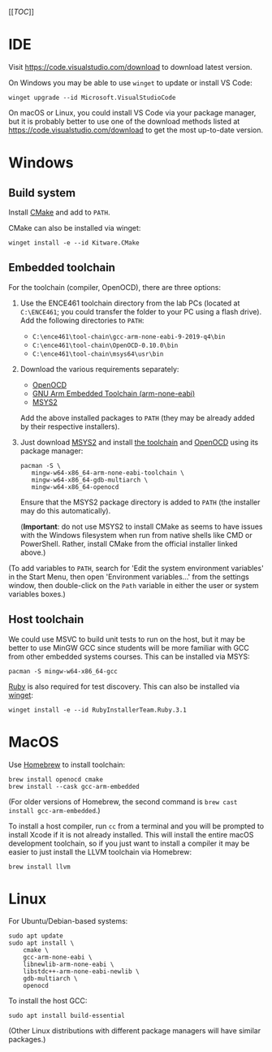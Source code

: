 [[_TOC_]]

# IDE

Visit https://code.visualstudio.com/download to download latest version.

On Windows you may be able to use `winget` to update or install VS Code:

```
winget upgrade --id Microsoft.VisualStudioCode
```

On macOS or Linux, you could install VS Code via your package manager, but it is
probably better to use one of the download methods listed at
https://code.visualstudio.com/download to get the most up-to-date version.

# Windows

## Build system

Install [CMake](https://cmake.org/download/) and add to `PATH`.

CMake can also be installed via winget:

```
winget install -e --id Kitware.CMake
```

## Embedded toolchain

For the toolchain (compiler, OpenOCD), there are three options:

1. Use the ENCE461 toolchain directory from the lab PCs (located at
   `C:\ENCE461`; you could transfer the folder to your PC using a flash drive).
   Add the following directories to `PATH`:

   * `C:\ence461\tool-chain\gcc-arm-none-eabi-9-2019-q4\bin`
   * `C:\ence461\tool-chain\OpenOCD-0.10.0\bin`
   * `C:\ence461\tool-chain\msys64\usr\bin`

2. Download the various requirements separately:

   * [OpenOCD](https://gnutoolchains.com/arm-eabi/openocd/)
   * [GNU Arm Embedded Toolchain (arm-none-eabi)](https://developer.arm.com/downloads/-/arm-gnu-toolchain-downloads)
   * [MSYS2](https://www.msys2.org/)

   Add the above installed packages to `PATH` (they may be already added by
   their respective installers).

3. Just download [MSYS2](https://www.msys2.org/) and install [the
   toolchain](https://packages.msys2.org/package/mingw-w64-x86_64-arm-none-eabi-gcc)
   and [OpenOCD](https://packages.msys2.org/package/mingw-w64-x86_64-openocd)
   using its package manager:

   ```
   pacman -S \
      mingw-w64-x86_64-arm-none-eabi-toolchain \
      mingw-w64-x86_64-gdb-multiarch \
      mingw-w64-x86_64-openocd
   ```

   Ensure that the MSYS2 package directory is added to `PATH` (the installer may
   do this automatically).

   (**Important**: do not use MSYS2 to install CMake as seems to have issues
   with the Windows filesystem when run from native shells like CMD or
   PowerShell. Rather, install CMake from the official installer linked above.)

(To add variables to `PATH`, search for 'Edit the system environment variables'
in the Start Menu, then open 'Environment variables...' from the settings
window, then double-click on the `Path` variable in either the user or system
variables boxes.)

## Host toolchain

We could use MSVC to build unit tests to run on the host, but it may be better
to use MinGW GCC since students will be more familiar with GCC from other
embedded systems courses. This can be installed via MSYS:

```
pacman -S mingw-w64-x86_64-gcc
```

[Ruby](https://www.ruby-lang.org/en/downloads/) is also required for test
discovery. This can also be installed via
[winget](https://winget.run/pkg/RubyInstallerTeam/Ruby.3.1):

```
winget install -e --id RubyInstallerTeam.Ruby.3.1
```

# MacOS

Use [Homebrew](https://formulae.brew.sh/) to install toolchain:

```
brew install openocd cmake
brew install --cask gcc-arm-embedded
```

(For older versions of Homebrew, the second command is `brew cast install
gcc-arm-embedded`.)

To install a host compiler, run `cc` from a terminal and you will be prompted to
install Xcode if it is not already installed. This will install the entire macOS
development toolchain, so if you just want to install a compiler it may be
easier to just install the LLVM toolchain via Homebrew:

```
brew install llvm
```

# Linux

For Ubuntu/Debian-based systems:

```
sudo apt update
sudo apt install \
    cmake \
    gcc-arm-none-eabi \
    libnewlib-arm-none-eabi \
    libstdc++-arm-none-eabi-newlib \
    gdb-multiarch \
    openocd
```

To install the host GCC:

```
sudo apt install build-essential
```

(Other Linux distributions with different package managers will have similar
packages.)

